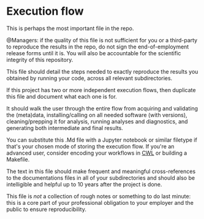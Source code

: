 # Execution flow

This is perhaps the most important file in the repo. 

@Managers: if the quality of this file is not sufficient for you or a third-party to reproduce the results in the repo, do not sign the end-of-employment release forms until it is. You will also be accountable for the scientific integrity of this repository.

This file should detail the steps needed to exactly reproduce the results you obtained by running your code, across all relevant subdirectories. 

If this project has two or more independent execution flows, then duplicate this file and document what each one is for. 

It should walk the user through the entire flow from acquiring and validating the (meta)data, installing/calling on all needed software (with versions), cleaning/prepping it for analysis, running analyses and diagnostics, and generating both intermediate and final results. 

You can substitute this .Md file with a Jupyter notebook or similar filetype if that's your chosen mode of storing the execution flow. If you're an advanced user, consider encoding your workflows in [CWL](https://www.commonwl.org/) or building a Makefile.

The text in this file should make frequent and meaningful cross-references to the documentations files in all of your subdirectories and should also be intelligible and helpful up to 10 years after the project is done. 

This file is *not* a collection of rough notes or something to do last minute: this is a core part of your professional obligation to your employer and the public to ensure reproducibility. 
